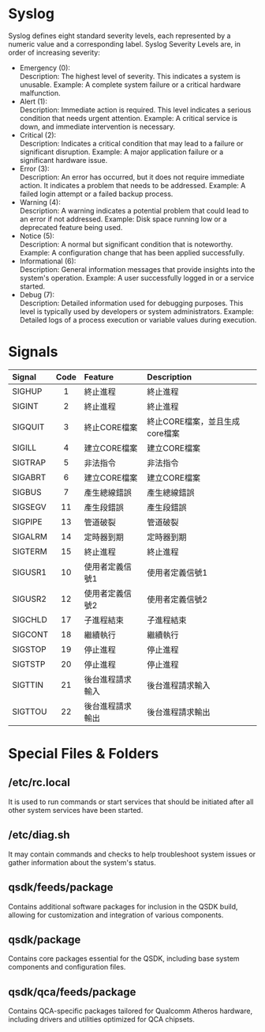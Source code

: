 <link rel="stylesheet" type="text/css" href="../styles.css">

# Syslog
Syslog defines eight standard severity levels, each represented by a numeric value and a corresponding label.
Syslog Severity Levels are, in order of increasing severity:
- Emergency (0):  
    Description: The highest level of severity. This indicates a system is unusable.
    Example: A complete system failure or a critical hardware malfunction.
- Alert (1):  
    Description: Immediate action is required. This level indicates a serious condition that needs urgent attention.
    Example: A critical service is down, and immediate intervention is necessary.
- Critical (2):  
    Description: Indicates a critical condition that may lead to a failure or significant disruption.
    Example: A major application failure or a significant hardware issue.
- Error (3):  
    Description: An error has occurred, but it does not require immediate action. It indicates a problem that needs to be addressed.
    Example: A failed login attempt or a failed backup process.
- Warning (4):  
    Description: A warning indicates a potential problem that could lead to an error if not addressed.
    Example: Disk space running low or a deprecated feature being used.
- Notice (5):  
    Description: A normal but significant condition that is noteworthy.
    Example: A configuration change that has been applied successfully.
- Informational (6):  
    Description: General information messages that provide insights into the system's operation.
    Example: A user successfully logged in or a service started.
- Debug (7):  
    Description: Detailed information used for debugging purposes. This level is typically used by developers or system administrators.
    Example: Detailed logs of a process execution or variable values during execution.

 
# Signals
| Signal   | Code    | Feature | Description |  
| :---     | :---:   | :--- | :--- |  
| SIGHUP   | 1       | 終止進程 | 終止進程 |
| SIGINT   | 2       | 終止進程 | 終止進程 |
| SIGQUIT  | 3       | 終止CORE檔案 | 終止CORE檔案，並且生成core檔案 |
| SIGILL   | 4       | 建立CORE檔案 | 建立CORE檔案 |
| SIGTRAP  | 5       | 非法指令 | 非法指令 |
| SIGABRT  | 6       | 建立CORE檔案 | 建立CORE檔案  |
| SIGBUS   | 7       | 產生總線錯誤 | 產生總線錯誤 |
| SIGSEGV  | 11      | 產生段錯誤 | 產生段錯誤|
| SIGPIPE  | 13      | 管道破裂 | 管道破裂 |
| SIGALRM  | 14      | 定時器到期 | 定時器到期 |
| SIGTERM  | 15      | 終止進程 | 終止進程 |
| SIGUSR1  | 10      | 使用者定義信號1 | 使用者定義信號1 |
| SIGUSR2  | 12      | 使用者定義信號2 | 使用者定義信號2 |
| SIGCHLD  | 17      | 子進程結束 | 子進程結束 |
| SIGCONT  | 18      | 繼續執行 | 繼續執行 |
| SIGSTOP  | 19      | 停止進程 | 停止進程 |
| SIGTSTP  | 20      | 停止進程 | 停止進程 |
| SIGTTIN  | 21      | 後台進程請求輸入 | 後台進程請求輸入 |
| SIGTTOU  | 22      | 後台進程請求輸出 | 後台進程請求輸出 |

 
# Special Files & Folders
## /etc/rc.local
It is used to run commands or start services that should be initiated after all other system services have been started.

## /etc/diag.sh
It may contain commands and checks to help troubleshoot system issues or gather information about the system's status.

## qsdk/feeds/package
Contains additional software packages for inclusion in the QSDK build, allowing for customization and integration of various components.

## qsdk/package
Contains core packages essential for the QSDK, including base system components and configuration files.

## qsdk/qca/feeds/package
Contains QCA-specific packages tailored for Qualcomm Atheros hardware, including drivers and utilities optimized for QCA chipsets.
